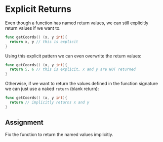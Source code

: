 # Explicit Returns

Even though a function has named return values, we can still explicitly return values if we want to.

```go
func getCoords() (x, y int){
  return x, y // this is explicit
}
```

Using this explicit pattern we can even overwrite the return values:

```go
func getCoords() (x, y int){
  return 5, 6 // this is explicit, x and y are NOT returned
}
```

Otherwise, if we want to return the values defined in the function signature we can just use a naked `return` (blank return):

```go
func getCoords() (x, y int){
  return // implicitly returns x and y
}
```

## Assignment

Fix the function to return the named values implicitly.
